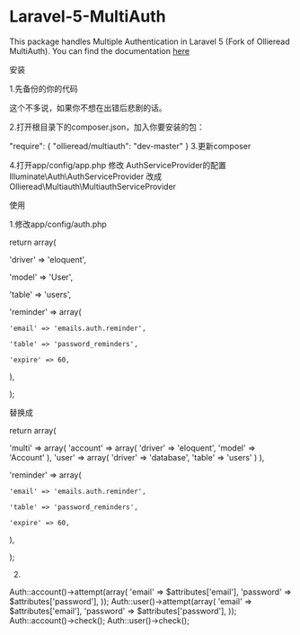 # Laravel-5-MultiAuth
This package handles Multiple Authentication in Laravel 5 (Fork of Ollieread MultiAuth).
You can find the documentation <a href="http://saravanan.tomrain.com/multiauth-in-laravel-5-0/">here</a>

安装

1.先备份的你的代码

这个不多说，如果你不想在出错后悲剧的话。

2.打开根目录下的composer.json，加入你要安装的包：

"require": {
        "ollieread/multiauth": "dev-master"
}
3.更新composer

4.打开app/config/app.php 修改 AuthServiceProvider的配置
Illuminate\Auth\AuthServiceProvider
改成
Ollieread\Multiauth\MultiauthServiceProvider


使用

1.修改app/config/auth.php

return array(

  'driver' => 'eloquent',

  'model' => 'User',

  'table' => 'users',

  'reminder' => array(

    'email' => 'emails.auth.reminder',

    'table' => 'password_reminders',

    'expire' => 60,

  ),

);

替换成

return array(

  'multi' => array(
    'account' => array(
      'driver' => 'eloquent',
      'model' => 'Account'
    ),
    'user' => array(
      'driver' => 'database',
      'table' => 'users'
    )
  ),

  'reminder' => array(

    'email' => 'emails.auth.reminder',

    'table' => 'password_reminders',

    'expire' => 60,

  ),

);

2.

Auth::account()->attempt(array(
  'email'	 => $attributes['email'],
  'password'  => $attributes['password'],
));
Auth::user()->attempt(array(
  'email'	 => $attributes['email'],
  'password'  => $attributes['password'],
));
Auth::account()->check();
Auth::user()->check();
